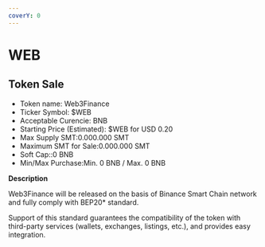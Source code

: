 ```yaml
---
coverY: 0
---
```


# WEB



## Token Sale

* Token name: Web3Finance
* Ticker Symbol: $WEB
* Acceptable Curencie: BNB
* Starting Price (Estimated): $WEB for USD 0.20
* Max Supply SMT:0.000.000 SMT
* Maximum SMT for Sale:0.000.000 SMT
* Soft Cap::0 BNB
* Min/Max Purchase:Min. 0 BNB / Max. 0 BNB

**Description**

Web3Finance will be released on the basis of Binance Smart Chain network and fully comply with BEP20\* standard.

Support of this standard guarantees the compatibility of the token with third-party services (wallets, exchanges, listings, etc.), and provides easy integration.
